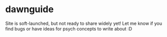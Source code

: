 # dawnguide

Site is soft-launched, but not ready to share widely yet! Let me know if you find bugs or have ideas for psych concepts to write about :D